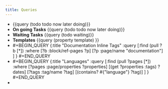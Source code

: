 ```yaml
---
title: Queries
---
```


- {{query (todo todo now later doing)}}
- **On going Tasks** {{query (todo todo now later doing)}}
- **Waiting Tasks** {{query (todo waiting)}}
- **Templates** {{query (property template) }}
-
  #+BEGIN_QUERY
  {:title "Documentation Inline Tags"
     :query [:find (pull ?b [*])
         :where
         [?b :block/ref-pages ?p]
         [?p :page/name "documentation"]
     ]
  }
  #+END_QUERY
-
  #+BEGIN_QUERY
  {:title "Languages"
     :query [:find (pull ?pages [*])
         :where
         [?pages :page/properties ?properties]
         [(get ?properties :tags) ?dates]
         [?tags :tag/name ?tag]
         [(contains? #{"language"} ?tag)]
     ]
  }
  #+END_QUERY
-